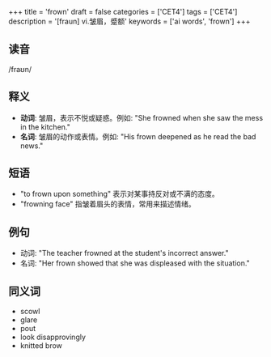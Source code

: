 +++
title = 'frown'
draft = false
categories = ['CET4']
tags = ['CET4']
description = '[fraun] vi.皱眉，蹙额'
keywords = ['ai words', 'frown']
+++

## 读音
/fraʊn/

## 释义
- **动词**: 皱眉，表示不悦或疑惑。例如: "She frowned when she saw the mess in the kitchen."
- **名词**: 皱眉的动作或表情。例如: "His frown deepened as he read the bad news."

## 短语
- "to frown upon something" 表示对某事持反对或不满的态度。
- "frowning face" 指皱着眉头的表情，常用来描述情绪。

## 例句
- 动词: "The teacher frowned at the student's incorrect answer."
- 名词: "Her frown showed that she was displeased with the situation."

## 同义词
- scowl
- glare
- pout
- look disapprovingly
- knitted brow
